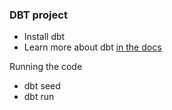 
### DBT project

- Install dbt
- Learn more about dbt [in the docs](https://docs.getdbt.com/docs/introduction)

Running the code
- dbt seed
- dbt run